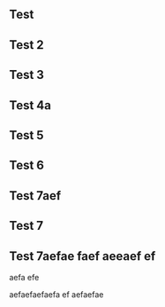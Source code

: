 ## Test
## Test 2
## Test 3
## Test 4a
## Test 5
## Test 6
## Test 7aef
## Test 7
## Test 7aefae faef aeeaef ef
aefa efe

aefaefaefaefa ef
aefaefae
